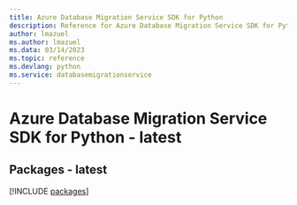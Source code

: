 ```yaml
---
title: Azure Database Migration Service SDK for Python
description: Reference for Azure Database Migration Service SDK for Python
author: lmazuel
ms.author: lmazuel
ms.data: 03/14/2023
ms.topic: reference
ms.devlang: python
ms.service: databasemigrationservice
---
```

# Azure Database Migration Service SDK for Python - latest
## Packages - latest
[!INCLUDE [packages](database-migration-service-index.md)]